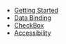 * [Getting Started](drop-down-tree/es5-getting-started.md)
* [Data Binding](drop-down-tree/data-binding.md)
* [CheckBox](drop-down-tree/checkbox.md)
* [Accessibility](drop-down-tree/accessibility.md)